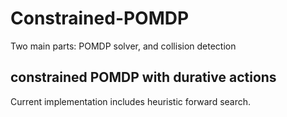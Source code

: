 # Constrained-POMDP
Two main parts: POMDP solver, and collision detection
## constrained POMDP with durative actions
Current implementation includes heuristic forward search.

